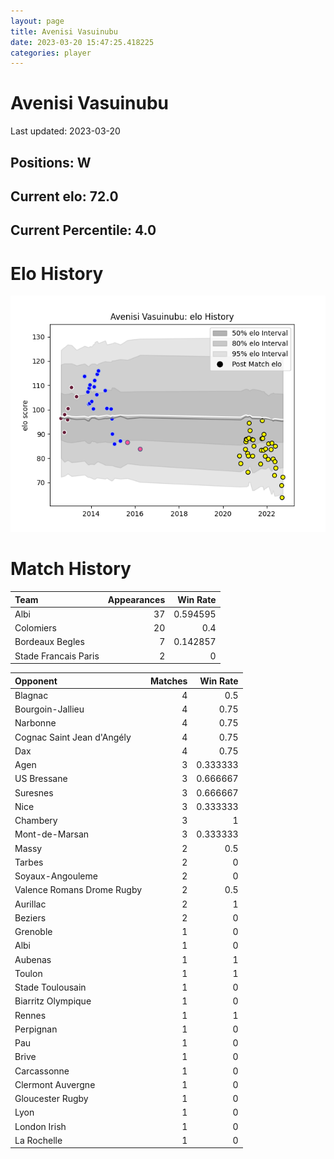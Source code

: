 ```yaml
---  
layout: page  
title: Avenisi Vasuinubu  
date: 2023-03-20 15:47:25.418225  
categories: player  
---
```

# Avenisi Vasuinubu


Last updated: 2023-03-20
## Positions: W

## Current elo: 72.0

## Current Percentile: 4.0

# Elo History


![elo history](history_AvenisiVasuinubu.png)
# Match History


| Team                 |   Appearances |   Win Rate |
|:---------------------|--------------:|-----------:|
| Albi                 |            37 |   0.594595 |
| Colomiers            |            20 |   0.4      |
| Bordeaux Begles      |             7 |   0.142857 |
| Stade Francais Paris |             2 |   0        |

| Opponent                   |   Matches |   Win Rate |
|:---------------------------|----------:|-----------:|
| Blagnac                    |         4 |   0.5      |
| Bourgoin-Jallieu           |         4 |   0.75     |
| Narbonne                   |         4 |   0.75     |
| Cognac Saint Jean d'Angély |         4 |   0.75     |
| Dax                        |         4 |   0.75     |
| Agen                       |         3 |   0.333333 |
| US Bressane                |         3 |   0.666667 |
| Suresnes                   |         3 |   0.666667 |
| Nice                       |         3 |   0.333333 |
| Chambery                   |         3 |   1        |
| Mont-de-Marsan             |         3 |   0.333333 |
| Massy                      |         2 |   0.5      |
| Tarbes                     |         2 |   0        |
| Soyaux-Angouleme           |         2 |   0        |
| Valence Romans Drome Rugby |         2 |   0.5      |
| Aurillac                   |         2 |   1        |
| Beziers                    |         2 |   0        |
| Grenoble                   |         1 |   0        |
| Albi                       |         1 |   0        |
| Aubenas                    |         1 |   1        |
| Toulon                     |         1 |   1        |
| Stade Toulousain           |         1 |   0        |
| Biarritz Olympique         |         1 |   0        |
| Rennes                     |         1 |   1        |
| Perpignan                  |         1 |   0        |
| Pau                        |         1 |   0        |
| Brive                      |         1 |   0        |
| Carcassonne                |         1 |   0        |
| Clermont Auvergne          |         1 |   0        |
| Gloucester Rugby           |         1 |   0        |
| Lyon                       |         1 |   0        |
| London Irish               |         1 |   0        |
| La Rochelle                |         1 |   0        |